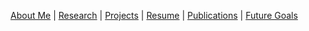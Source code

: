 [About Me](about.md) | [Research](research.md) | [Projects](projects.md) | [Resume](resume.md) | [Publications](publications.md) | [Future Goals](goals.md)

